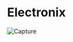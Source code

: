 # Electronix

![Capture](https://github.com/UmerRj7/Electronix/assets/128451502/765c2aee-a35f-4778-90ed-eeb030bed6ba)

